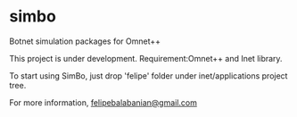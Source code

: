 # simbo
Botnet simulation packages for Omnet++

This project is under development.
Requirement:Omnet++ and Inet library.

To start using SimBo, just drop 'felipe' folder under inet/applications project tree.

For more information, felipebalabanian@gmail.com

